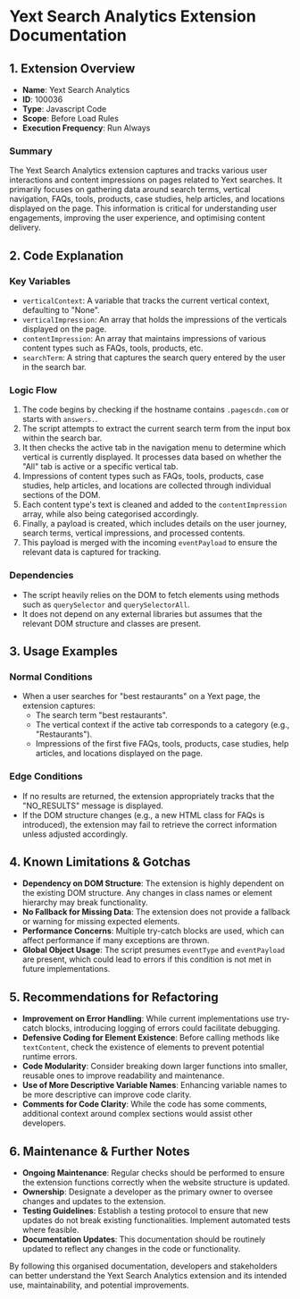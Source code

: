# Yext Search Analytics Extension Documentation

## 1. Extension Overview

- **Name**: Yext Search Analytics
- **ID**: 100036
- **Type**: Javascript Code
- **Scope**: Before Load Rules
- **Execution Frequency**: Run Always

### Summary
The Yext Search Analytics extension captures and tracks various user interactions and content impressions on pages related to Yext searches. It primarily focuses on gathering data around search terms, vertical navigation, FAQs, tools, products, case studies, help articles, and locations displayed on the page. This information is critical for understanding user engagements, improving the user experience, and optimising content delivery.

## 2. Code Explanation

### Key Variables
- `verticalContext`: A variable that tracks the current vertical context, defaulting to "None".
- `verticalImpression`: An array that holds the impressions of the verticals displayed on the page.
- `contentImpression`: An array that maintains impressions of various content types such as FAQs, tools, products, etc.
- `searchTerm`: A string that captures the search query entered by the user in the search bar.

### Logic Flow
1. The code begins by checking if the hostname contains `.pagescdn.com` or starts with `answers.`.
2. The script attempts to extract the current search term from the input box within the search bar.
3. It then checks the active tab in the navigation menu to determine which vertical is currently displayed. It processes data based on whether the "All" tab is active or a specific vertical tab.
4. Impressions of content types such as FAQs, tools, products, case studies, help articles, and locations are collected through individual sections of the DOM.
5. Each content type's text is cleaned and added to the `contentImpression` array, while also being categorised accordingly.
6. Finally, a payload is created, which includes details on the user journey, search terms, vertical impressions, and processed contents.
7. This payload is merged with the incoming `eventPayload` to ensure the relevant data is captured for tracking.

### Dependencies
- The script heavily relies on the DOM to fetch elements using methods such as `querySelector` and `querySelectorAll`.
- It does not depend on any external libraries but assumes that the relevant DOM structure and classes are present.

## 3. Usage Examples

### Normal Conditions
- When a user searches for "best restaurants" on a Yext page, the extension captures:
  - The search term "best restaurants".
  - The vertical context if the active tab corresponds to a category (e.g., "Restaurants").
  - Impressions of the first five FAQs, tools, products, case studies, help articles, and locations displayed on the page.

### Edge Conditions
- If no results are returned, the extension appropriately tracks that the "NO_RESULTS" message is displayed.
- If the DOM structure changes (e.g., a new HTML class for FAQs is introduced), the extension may fail to retrieve the correct information unless adjusted accordingly.

## 4. Known Limitations & Gotchas

- **Dependency on DOM Structure**: The extension is highly dependent on the existing DOM structure. Any changes in class names or element hierarchy may break functionality.
- **No Fallback for Missing Data**: The extension does not provide a fallback or warning for missing expected elements.
- **Performance Concerns**: Multiple try-catch blocks are used, which can affect performance if many exceptions are thrown.
- **Global Object Usage**: The script presumes `eventType` and `eventPayload` are present, which could lead to errors if this condition is not met in future implementations.

## 5. Recommendations for Refactoring

- **Improvement on Error Handling**: While current implementations use try-catch blocks, introducing logging of errors could facilitate debugging.
- **Defensive Coding for Element Existence**: Before calling methods like `textContent`, check the existence of elements to prevent potential runtime errors.
- **Code Modularity**: Consider breaking down larger functions into smaller, reusable ones to improve readability and maintenance.
- **Use of More Descriptive Variable Names**: Enhancing variable names to be more descriptive can improve code clarity.
- **Comments for Code Clarity**: While the code has some comments, additional context around complex sections would assist other developers.

## 6. Maintenance & Further Notes

- **Ongoing Maintenance**: Regular checks should be performed to ensure the extension functions correctly when the website structure is updated.
- **Ownership**: Designate a developer as the primary owner to oversee changes and updates to the extension.
- **Testing Guidelines**: Establish a testing protocol to ensure that new updates do not break existing functionalities. Implement automated tests where feasible.
- **Documentation Updates**: This documentation should be routinely updated to reflect any changes in the code or functionality.

By following this organised documentation, developers and stakeholders can better understand the Yext Search Analytics extension and its intended use, maintainability, and potential improvements.